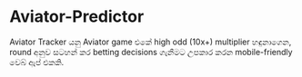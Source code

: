 # Aviator-Predictor
Aviator Tracker යනු Aviator game එකේ high odd (10x+) multiplier හඳුනාගෙන, round අනුව සටහන් කර betting decisions ගැනීමට උපකාර කරන mobile-friendly වෙබ් ඇප් එකකි.
